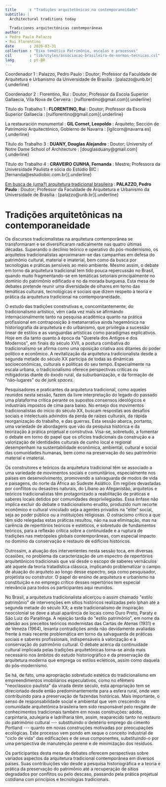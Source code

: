 ```yaml
---
title      : "Tradições arquitetônicas na contemporaneidade"
subtitle: |
  Architectural traditions today

  Tradiciones arquitectónicas contemporáneas
author:
- Pedro Paulo Palazzo
- Rui Florentino
date       : 2020-03-31
collection : "Eixo temático Patrimônio, escalas e processos"
csl        : "lib/styles/associacao-brasileira-de-normas-tecnicas.csl"
lang       : pt-BR
---
```


Coordenador 1
: Palazzo, Pedro Paulo
: Doutor; Professor da Faculdade de Arquitetura e Urbanismo da
  Universidade de Brasília
: [palazzo\@unb.br]{.underline}

Coordenador 2
: Florentino, Rui
: Doutor; Professor da Escola Superior Gallaecia, Vila Nova de Cerveira
: [ruiflorentino\@gmail.com]{.underline}

Título do Trabalho 1
: **FLORENTINO, Rui**
: Doutor; Professor da Escola Superior Gallaecia
: [ruiflorentino\@gmail.com]{.underline}

La restauración monumental
: **GIL Cornet, Leopoldo**
: Arquiteto; Sección de Patrimonio Arquitectónico, Gobierno de Navarra
: [lgilcorn\@navarra.es]{.underline}

Título do Trabalho 3
: **DUANY, Douglas Alejandro**
: Doutor; University of Notre Dame School of Architecture
: [douglasduany\@gmail.com]{.underline}

Título do Trabalho 4
: **CRAVEIRO CUNHA, Fernanda**
: Mestre; Professora da Universidade Paulista e sócia do Estúdio BIC
: [fernanda\@estudiobic.com.br]{.underline}

[Em busca de (uma?) arquitetura tradicional
brasileira](./6enanparq-palazzo.md)
: **PALAZZO, Pedro Paulo**
: Doutor; Professor da Faculdade de Arquitetura e Urbanismo da
  Universidade de Brasília
: [palazzo\@unb.br]{.underline}

Tradições arquitetônicas na contemporaneidade
=============================================

Os discursos tradicionalistas na arquitetura contemporânea se
transformaram e se diversificaram radicalmente nas quatro últimas
décadas. Superando o declínio teórico e operativo do pós-modernismo, os
arquitetos tradicionalistas aproximaram-se das campanhas em defesa do
patrimônio cultural, material e imaterial, bem como da busca por
tecnologias e práticas sensíveis ao meio ambiente. Mesmo assim, o debate
em torno da arquitetura tradicional tem tido pouca repercussão no
Brasil, quando muito fragmentando-se em temáticas setoriais
principalmente no domínio do patrimônio edificado e no da morada
burguesa. Esta mesa de debates pretende reunir uma diversidade de
olhares em torno das temáticas culturais, tecnológicas e sociais que
dizem respeito à teoria e prática da arquitetura tradicional na
contemporaneidade.

O estudo das tradições construtivas e, concomitantemente, do
tradicionalismo artístico, vêm cada vez mais se afirmando
internacionalmente tanto na pesquisa acadêmica quanto na prática
profissional em contraposição à metanarrativa ainda hegemônica na
historiografia da arquitetura e do urbanismo, que privilegia a sucessão
linear de estilos e as vanguardas artísticas como paradigmas
explicativos. Hoje em dia tanto quanto à época da "Querela dos Antigos e
dos Modernos", em finais do século XVII, a postura combativa do
tradicionalismo se afirma como uma oposição criativa aos ditames do
poder político e econômico. A revitalização da arquitetura
tradicionalista desde a segunda metade do século XX participa de todas
as dinâmicas socioeconômicas, culturais e políticas do seu tempo.
Especialmente na escala urbana, o tradicionalismo oferece perspectivas
críticas ou mitigadoras diante do êxodo rural, da suburbanização, e da
formação de "não-lugares" ou de *junk spaces.*

Pesquisadores e praticantes da arquitetura tradicional, como aqueles
reunidos nesta sessão, fazem da livre interpretação do legado do passado
uma plataforma crítica perante os supostos consensos ideológicos e
industriais impostos de cima para baixo. No ensejo dos movimentos
tradicionalistas do início do século XX, buscam respostas aos desafios
sociais e intelectuais advindos da perda de raízes culturais, da rápida
reorganização do trabalho, e das guerras. Esta sessão abarca, portanto,
uma variedade de abordagens que vão da pesquisa histórica e da
teorização à prática projetual e construtiva. Visa-se, sobretudo, a
fomentar o debate em torno do papel que os ofícios tradicionais da
construção e a valorização de identidades culturais de cunho local e
regional desempenham na sustentabilidade econômica, ambiental, cultural
e social das comunidades humanas, bem como na preservação do seu
patrimônio material e imaterial.

Os construtores e teóricos da arquitetura tradicional têm se associado a
uma variedade de movimentos sociais e comunitários, especialmente nos
países em desenvolvimento, promovendo a salvaguarda de modos de vida e
paisagens, do norte da África ao Sudeste Asiático. Em regiões devastadas
por conflitos ou desastres naturais, do Líbano ao Afeganistão,
arquitetos e teóricos tradicionalistas têm protagonizado a reabilitação
de práticas e saberes locais detidos por comunidades desprivilegiadas.
Essa ênfase não implica excluir do debate o tradicionalismo erudito,
produzido num recorte econômico e cultural vinculado seja a agentes
privados na "elite" social, seja ao poder público ou a instituições
religiosas. O ostracismo crítico a que têm sido relegadas estas práticas
resultou, não na sua eliminação, mas na carência de repertórios teóricos
e estéticos, e sobretudo de fundamentos teóricos, para a reflexão
crítica sobre a continuidade e a ruptura de tradições nas metrópoles
globais contemporâneas, com especial impacto no domínio da conservação e
restauro de edifícios históricos.

Outrossim, a atuação dos intervenientes nesta sessão toca, em diversas
ocasiões, no problema da caracterização de um espectro de repertórios
arquitetônicos tradicionais que vai desde o escopo de saberes vernáculos
até aquele da teoria tratadística clássica, implicando problematizar o
campo de atuação do arquiteto ao longo desse espectro, seja como
pesquisador, projetista ou construtor. O papel do ensino de arquitetura
e urbanismo na constituição e no emprego crítico desses repertórios tem
especial relevância para todos os participantes aqui reunidos.

No Brasil, a arquitetura tradicionalista alicerçou o assim chamado
"estilo patrimônio" de intervenções em sítios históricos realizadas pelo
Iphan até a segunda metade do século XX; a este tradicionalismo de
inspiração neocolonial se deve a atual aparência de locais como Ouro
Preto, Paraty e São Luiz do Paraitinga. A rejeição tardia do "estilo
patrimônio", em nome da adesão aos preceitos teóricos modernistas das
Cartas de Atenas (1931) e de Veneza (1964), levanta contradições ainda
não devidamente avaliadas frente à mais recente problemática em torno da
salvaguarda de práticas sociais e saberes profissionais, indispensáveis
à valorização e à conservação do patrimônio cultural. O debate acerca da
continuidade cultural implicada pelas tradições arquitetônicas torna-se
ainda mais necessário nos âmbitos do estudo historiográfico e da
preservação da arquitetura moderna que emprega os estilos ecléticos,
assim como daquela do pós-modernismo.

Se há, de fato, uma apropriação sobretudo estética do tradicionalismo em
empreendimentos imobiliários especulativos, como no efêmero "neoclássico
paulista" da virada deste século, esta apropriação tem se direcionado
desde então predominantemente para a esfera rural, onde vem contribuindo
para a preservação de fazendas históricas. Mais importante, o senso de
responsabilidade social e ambiental que vem crescendo na comunidade
arquitetônica brasileira tem sido responsável pelo resgate de
conhecimentos tradicionais também em novas construções: adobe,
carpintaria, azulejaria e ladrilharia têm, assim, reaparecido tanto no
restauro do patrimônio cultural --- substituindo o deletério emprego do
cimento Portland --- quanto em novas construções motivadas por
preocupações ecológicas. Este processo vem pondo em xeque o conceito
industrial de "ciclo de vida" das edificações e de seus componentes,
substituindo-o por uma perspectiva de manutenção perene e de minimização
dos resíduos.

Os participantes desta mesa de debates oferecem perspectivas sobre
variados aspectos da arquitetura tradicional contemporânea em diversos
países. Suas contribuições vão desde a pesquisa historiográfica e a
teoria e prática da preservação do patrimônio até a recuperação de
sítios degradados por conflitos ou pelo descaso, passando pela prática
projetual cotidiana com princípios e tecnologias tradicionais.

